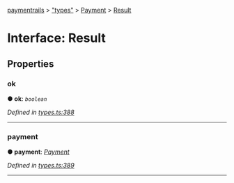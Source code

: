 [paymentrails](../README.md) > ["types"](../modules/_types_.md) > [Payment](../modules/_types_.payment.md) > [Result](../interfaces/_types_.payment.result.md)



# Interface: Result


## Properties
<a id="ok"></a>

###  ok

**●  ok**:  *`boolean`* 

*Defined in [types.ts:388](https://github.com/PaymentRails/javascript-sdk/blob/e46ce8e/lib/types.ts#L388)*





___

<a id="payment"></a>

###  payment

**●  payment**:  *[Payment](_types_.payment.payment.md)* 

*Defined in [types.ts:389](https://github.com/PaymentRails/javascript-sdk/blob/e46ce8e/lib/types.ts#L389)*





___


